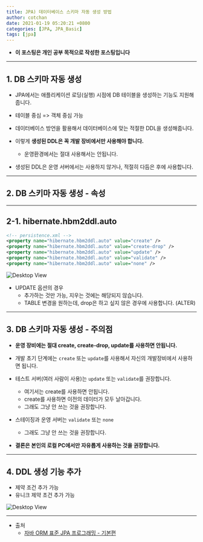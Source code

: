 ```yaml
---
title: JPA) 데이터베이스 스키마 자동 생성 방법
author: cotchan 
date: 2021-01-19 05:20:21 +0800 
categories: [JPA, JPA_Basic]
tags: [jpa] 
---
```


+ **이 포스팅은 개인 공부 목적으로 작성한 포스팅입니다**

---

## 1. DB 스키마 자동 생성

+ JPA에서는 애플리케이션 로딩(실행) 시점에 DB 테이블을 생성하는 기능도 지원해줍니다.

+ 테이블 중심 => 객체 중심 가능

+ 데이터베이스 방언을 활용해서 데이터베이스에 맞는 적절한 DDL을 생성해줍니다.

+ 이렇게 **생성된 DDL은 꼭 개발 장비에서만 사용해야 합니다.** 
  + 운영환경에서는 절대 사용해서는 안됩니다.

+ 생성된 DDL은 운영 서버에서는 사용하지 않거나, 적절히 다듬은 후에 사용합니다.

---

## 2. DB 스키마 자동 생성 - 속성

---

## 2-1. hibernate.hbm2ddl.auto

```xml
<!-- persistence.xml -->
<property name="hibernate.hbm2ddl.auto" value="create" />
<property name="hibernate.hbm2ddl.auto" value="create-drop" />
<property name="hibernate.hbm2ddl.auto" value="update" />
<property name="hibernate.hbm2ddl.auto" value="validate" />
<property name="hibernate.hbm2ddl.auto" value="none" />
```

![Desktop View](/assets/img/post/jpa/22021-01-19-jpa-generate-schema-01.png)

+ UPDATE 옵션의 경우 
  + 추가하는 것만 가능, 지우는 것에는 해당되지 않습니다.
  + TABLE 변경을 원하는데, drop은 하고 싶지 않은 경우에 사용합니다. (ALTER)

---

## 3. DB 스키마 자동 생성 - 주의점

+ **운영 장비에는 절대 create, create-drop, update를 사용하면 안됩니다.**

+ 개발 초기 단계에는 `create` 또는 `update`를 사용해서 자신의 개발장비에서 사용하면 됩니다.

+ 테스트 서버(여러 사람이 사용)는 `update` 또는 `validate`를 권장합니다.
  + 여기서는 create를 사용하면 안됩니다.
  + create를 사용하면 이전의 데이터가 모두 날아갑니다.
  + 그래도 그냥 안 쓰는 것을 권장합니다.

+ 스테이징과 운영 서버는 `validate` 또는 `none`
  + 그래도 그냥 안 쓰는 것을 권장합니다.

+ **결론은 본인의 로컬 PC에서만 자유롭게 사용하는 것을 권장합니다.**

---


## 4. DDL 생성 기능 추가

+ 제약 조건 추가 가능
+ 유니크 제약 초건 추가 가능

![Desktop View](/assets/img/post/jpa/22021-01-19-jpa-generate-schema-02.png)


---

+ 출처
    + [자바 ORM 표준 JPA 프로그래밍 - 기본편](https://www.inflearn.com/course/ORM-JPA-Basic)
